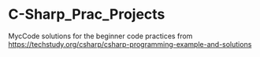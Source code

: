 # C-Sharp_Prac_Projects
MycCode solutions for the beginner code practices from https://techstudy.org/csharp/csharp-programming-example-and-solutions
